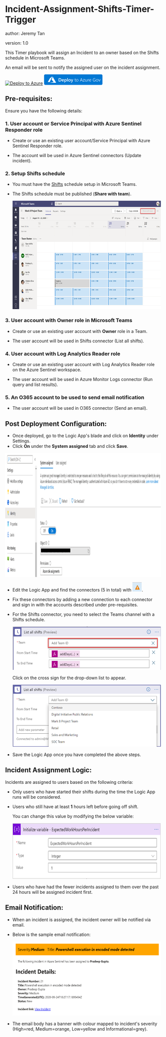 # Incident-Assignment-Shifts-Timer-Trigger


author: Jeremy Tan

version: 1.0

This Timer playbook will assign an Incident to an owner based on the Shifts schedule in Microsoft Teams.

An email will be sent to notify the assigned user on the incident assignment.

[![Deploy to Azure](https://aka.ms/deploytoazurebutton)](https://portal.azure.com/#create/Microsoft.Template/uri/https%3A%2F%2Fraw.githubusercontent.com%2Ftatecksi%2FSentinelPlaybooks%2Fmaster%2FSentinel_Incident_Assignment_Shifts_Timer_Trigger%2Fazuredeploy.json)
[![Deploy to Azure Gov](https://raw.githubusercontent.com/Azure/azure-quickstart-templates/master/1-CONTRIBUTION-GUIDE/images/deploytoazuregov.png)](https://portal.azure.us/#create/Microsoft.Template/uri/https%3A%2F%2Fraw.githubusercontent.com%2Ftatecksi%2FSentinelPlaybooks%2Fmaster%2FSentinel_Incident_Assignment_Shifts_Timer_Trigger%2Fazuredeploy.json)





## Pre-requisites:

Ensure you have the following details:


### 1. User account or Service Principal with Azure Sentinel Responder role
- Create or use an existing user account/Service Principal with Azure Sentinel Responder role.

- The account will be used in Azure Sentinel connectors (Update incident).


### 2. Setup Shifts schedule
- You must have the [Shifts](https://support.microsoft.com/office/get-started-in-shifts-5f3e30d8-1821-4904-be26-c3cd25a497d6) schedule setup in Microsoft Teams.

- The Shifts schedule must be published (**Share with team**).

  <img src="https://github.com/tatecksi/SentinelPlaybooks/blob/master/Sentinel_Incident_Assignment_Shifts_Timer_Trigger/media/pic2.png" width="700" height="350">

### 3. User account with Owner role in Microsoft Teams
- Create or use an existing user account with **Owner** role in a Team.

- The user account will be used in Shifts connector (List all shifts).


### 4. User account with Log Analytics Reader role
- Create or use an existing user account with Log Analytics Reader role on the Azure Sentinel workspace.

- The user account will be used in Azure Monitor Logs connector (Run query and list results).


### 5. An O365 account to be used to send email notification
- The user account will be used in O365 connector (Send an email).


## Post Deployment Configuration:

- Once deployed, go to the Logic App's blade and click on **Identity** under Settings.
- Click **On** under the **System assigned** tab and click **Save**.

<img src="https://github.com/tatecksi/SentinelPlaybooks/blob/master/Sentinel_Incident_Assignment_Shifts_Timer_Trigger/media/Pic8.png" width="1000" height="400">
   <br />    
   
   

- Edit the Logic App and find the connectors (5 in total) with <img src="https://github.com/tatecksi/SentinelPlaybooks/blob/master/Sentinel_Incident_Assignment_Shifts_Timer_Trigger/media/pic1.png" width="30" height="30">. 
- Fix these connectors by adding a new connection to each connector and sign in with the accounts described under pre-requisites.
- For the Shifts connector, you need to select the Teams channel with a Shifts schedule.
    
   <img src="https://github.com/tatecksi/SentinelPlaybooks/blob/master/Sentinel_Incident_Assignment_Shifts_Timer_Trigger/media/Pic3.png" width="500" height="140">
   <br />    
   
   Click on the cross sign for the drop-down list to appear.   
   
   <img src="https://github.com/tatecksi/SentinelPlaybooks/blob/master/Sentinel_Incident_Assignment_Shifts_Timer_Trigger/media/Pic7.png" width="500" height="200">
   
    
- Save the Logic App once you have completed the above steps.





## Incident Assignment Logic:

Incidents are assigned to users based on the following criteria:

- Only users who have started their shifts during the time the Logic App runs will be considered.
- Users who still have at least **1** hours left before going off shift. 
  
  You can change this value by modifying the below variable:

    <img src="https://github.com/tatecksi/SentinelPlaybooks/blob/master/Sentinel_Incident_Assignment_Shifts_Timer_Trigger/media/pic4.png" width="500" height="180">

- Users who have had the fewer incidents assigned to them over the past 24 hours will be assigned incident first.

    
    
## Email Notification:

- When an incident is assigned, the incident owner will be notified via email.
- Below is the sample email notification:

   <img src="https://github.com/tatecksi/SentinelPlaybooks/blob/master/Sentinel_Incident_Assignment_Shifts_Timer_Trigger/media/pic6.png" width="500" height="240">

- The email body has a banner with colour mapped to incident's severity (High=red, Medium=orange, Low=yellow and Informational=grey).
